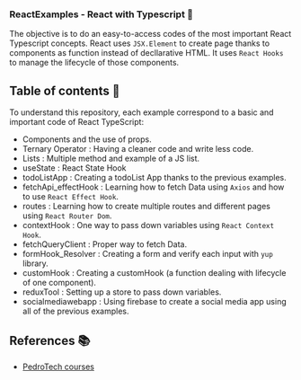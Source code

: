 ### ReactExamples - React with Typescript 🤩

The objective is to do an easy-to-access codes of the most important React Typescript concepts. React uses `JSX.Element` to create page thanks to components as function instead of decllarative HTML. It uses `React Hooks` to manage the lifecycle of those components.

## Table of contents 📃

To understand this repository, each example correspond to a basic and important code of React TypeScript:

- Components and the use of props.
- Ternary Operator : Having a cleaner code and write less code.
- Lists : Multiple method and example of a JS list.
- useState : React State Hook
- todoListApp : Creating a todoList App thanks to the previous examples.
- fetchApi_effectHook : Learning how to fetch Data using `Axios` and how to use `React Effect Hook`.
- routes : Learning how to create multiple routes and different pages using `React Router Dom`.
- contextHook : One way to pass down variables using `React Context Hook`.
- fetchQueryClient : Proper way to fetch Data.
- formHook_Resolver : Creating a form and verify each input with `yup` library.
- customHook : Creating a customHook (a function dealing with lifecycle of one component).
- reduxTool : Setting up a store to pass down variables.
- socialmediawebapp : Using firebase to create a social media app using all of the previous examples.

## References 📚

- [PedroTech courses](https://www.youtube.com/watch?v=U2Wltnv-doo&list=PLpPqplz6dKxW5ZfERUPoYTtNUNvrEebAR)

